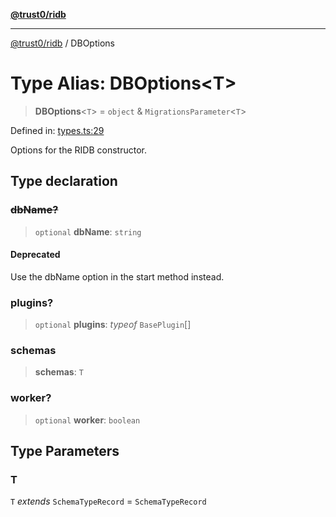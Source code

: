 [**@trust0/ridb**](../README.md)

***

[@trust0/ridb](../README.md) / DBOptions

# Type Alias: DBOptions\<T\>

> **DBOptions**\<`T`\> = `object` & `MigrationsParameter`\<`T`\>

Defined in: [types.ts:29](https://github.com/trust0-project/RIDB/blob/96bdd9e989f3b9d3bb9f1e9e2333148433a17232/packages/ridb/src/types.ts#L29)

Options for the RIDB constructor.

## Type declaration

### ~~dbName?~~

> `optional` **dbName**: `string`

#### Deprecated

Use the dbName option in the start method instead.

### plugins?

> `optional` **plugins**: *typeof* `BasePlugin`[]

### schemas

> **schemas**: `T`

### worker?

> `optional` **worker**: `boolean`

## Type Parameters

### T

`T` *extends* `SchemaTypeRecord` = `SchemaTypeRecord`
